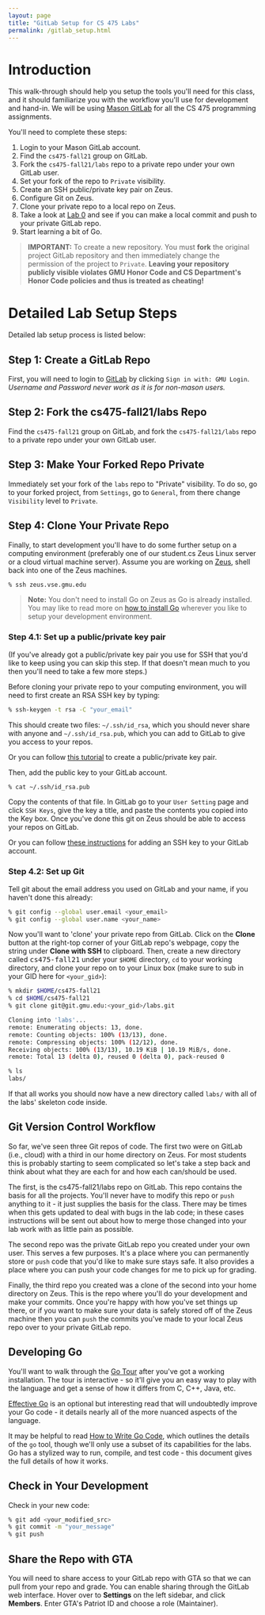 ```yaml
---
layout: page
title: "GitLab Setup for CS 475 Labs"
permalink: /gitlab_setup.html
---
```


# Introduction

This walk-through should help you setup the tools you'll need for
this class, and it should familiarize you with the workflow you'll
use for development and hand-in.
We will be using [Mason GitLab](https://git.gmu.edu/users/sign_in)
for all the CS 475 programming assignments. 

You'll need to complete these steps:

1. Login to your Mason GitLab account.
2. Find the `cs475-fall21` group on GitLab.
3. Fork the `cs475-fall21/labs` repo to a private repo under your own GitLab user.
4. Set your fork of the repo to `Private` visibility.
5. Create an SSH public/private key pair on Zeus.
6. Configure Git on Zeus.
7. Clone your private repo to a local repo on Zeus.
8. Take a look at [Lab 0](./lab0.html) and see if you can make a
local commit and push to your private GitLab repo.
9. Start learning a bit of Go.


> **IMPORTANT:** To create a new repository.
You must **fork** the original project GitLab repository
and then immediately change the permission of the project to
`Private`.
**Leaving your repository publicly visible violates GMU Honor Code
and CS Department's Honor Code policies and thus is treated as
cheating!**


# Detailed Lab Setup Steps

Detailed lab setup process is listed below:

## Step 1: Create a GitLab Repo

First, you will need to login to <a
href="https://git.gmu.edu/users/sign_in">GitLab</a> by clicking
`Sign in with: GMU Login`. *Username and Password never work as 
it is for non-mason users.*

## Step 2: Fork the cs475-fall21/labs Repo

Find the `cs475-fall21` group on GitLab, and fork the `cs475-fall21/labs`
repo to a private repo under your own GitLab user. 

## Step 3: Make Your Forked Repo Private

Immediately set your fork of the `labs` repo to "Private" visibility.
To do so, go to your forked project, from `Settings`, go to
`General`, from there change `Visibility` level to `Private`.

## Step 4: Clone Your Private Repo

Finally, to start development you'll have to do some further setup
on a computing environment (preferably one of our student.cs Zeus Linux
server or a cloud virtual machine server). Assume you are working on 
[Zeus](https://labs.vse.gmu.edu/index.php/Systems/Zeus), shell back
into one of the Zeus machines.

```bash
% ssh zeus.vse.gmu.edu
```

> **Note:** You don't need to install Go on Zeus as Go is already
installed. You may like to read more on [how to install
Go](https://golang.org/doc/install) wherever you like to setup your
development environment.


### Step 4.1: Set up a public/private key pair

(If you've already got a public/private key pair you use for SSH that
you'd like to keep using you can skip this step. If that doesn't mean
much to you then you'll need to take a few more steps.)

Before cloning your private repo to your computing environment,
you will need to first create an RSA SSH key by typing:

```bash
% ssh-keygen -t rsa -C "your_email"
```

This should create two files: `~/.ssh/id_rsa`, which you should never
share with anyone and `~/.ssh/id_rsa.pub`, which you can add to
GitLab to give you access to your repos.

Or you can follow 
<a href="https://git.gmu.edu/help/ssh/README#generating-a-new-ssh-key-pair">this tutorial</a>
to create a public/private key pair.

Then, add the public key to your GitLab account.

```bash
% cat ~/.ssh/id_rsa.pub
```

Copy the contents of that file. In GitLab go to your `User Setting` 
page and click `SSH Keys`, give the key a title, and paste the
contents you copied into the Key box. Once you've done this git on
Zeus should be able to access your repos on GitLab.

Or you can follow
<a href="https://git.gmu.edu/help/ssh/README#adding-an-ssh-key-to-your-gitlab-account">these instructions</a> for adding an SSH key to your GitLab account.


### Step 4.2: Set up Git

Tell git about the email address you used on GitLab and your name,
if you haven't done this already:

```bash
% git config --global user.email <your_email>
% git config --global user.name <your_name>
```

Now you'll want to 'clone' your private repo from GitLab.  Click on
the **Clone** button at the right-top corner of your GitLab repo's
webpage, copy the string under **Clone with SSH** to clipboard.
Then, create a new directory called <tt>cs475-fall21</tt> under your
`$HOME` directory, `cd` to your working directory, and clone your
repo on to your Linux box (make sure to sub in your GID here for
`<your_gid>`):

```bash
% mkdir $HOME/cs475-fall21
% cd $HOME/cs475-fall21
% git clone git@git.gmu.edu:<your_gid>/labs.git

Cloning into 'labs'...
remote: Enumerating objects: 13, done.
remote: Counting objects: 100% (13/13), done.
remote: Compressing objects: 100% (12/12), done.
Receiving objects: 100% (13/13), 10.19 KiB | 10.19 MiB/s, done.
remote: Total 13 (delta 0), reused 0 (delta 0), pack-reused 0

% ls
labs/
```

If that all works you should now have a new directory called `labs/`
with all of the labs' skeleton code inside.



## Git Version Control Workflow

So far, we've seen three Git repos of code. The first two were on
GitLab (i.e., cloud) with a third in our home directory on Zeus.  For
most students this is probably starting to seem complicated so let's
take a step back and think about what they are each for and how each
can/should be used.

The first, is the cs475-fall21/labs repo on GitLab. This repo
contains the basis for all the projects. You'll never have to modify
this repo or `push` anything to it - it just supplies the basis for
the class.  There may be times when this gets updated to deal with
bugs in the lab code; in these cases instructions will be sent out
about how to merge those changed into your lab work with as little
pain as possible.

The second repo was the private GitLab repo you created under your
own user. This serves a few purposes. It's a place where you can
permanently store or `push` code that you'd like to make sure stays
safe. It also provides a place where you can push your code changes
for me to pick up for grading.

Finally, the third repo you created was a clone of the second into
your home directory on Zeus. This is the repo where you'll do your
development and make your commits. Once you're happy with how you've
set things up there, or if you want to make sure your data is safely
stored off of the Zeus machine then you can `push` the commits you've
made to your local Zeus repo over to your private GitLab repo.



## Developing Go

You'll want to walk through the [Go
Tour](https://tour.golang.org/welcome/1) after you've got a working
installation. The tour is interactive - so it'll give you an easy way
to play with the language and get a sense of how it differs from C,
C++, Java, etc.

[Effective Go](https://golang.org/doc/effective_go) is an optional
but interesting read that will undoubtedly improve your Go code - it
details nearly all of the more nuanced aspects of the language.

It may be helpful to read [How to Write Go
Code](https://golang.org/doc/code), which outlines the details of the
`go` tool, though we'll only use a subset of its capabilities for the
labs. Go has a stylized way to run, compile, and test code - this
document gives the full details of how it works.



## Check in Your Development

Check in your new code:

```bash
% git add <your_modified_src>
% git commit -m "your_message" 
% git push  
```



## Share the Repo with GTA

You will need to share access to your GitLab repo with GTA so that we
can pull from your repo and grade. You can enable sharing through the
GitLab web interface. Hover over to **Settings** on the left sidebar,
and click **Members**. Enter GTA's Patriot ID and choose a role
(Maintainer).


